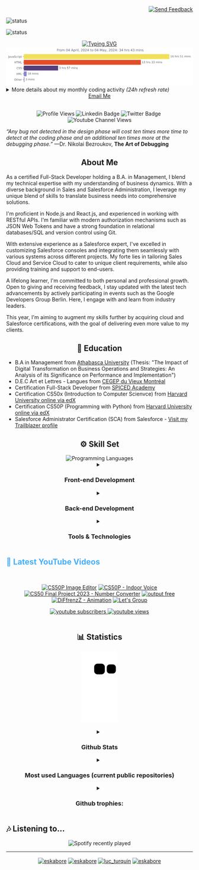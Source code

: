 <!-- Begin HEADER Section --> 

<!-- Begin Send Feedback button Section -->

<div align="right">

<a href="https://ikrw0yzi9gy.typeform.com/to/USWYQlvZ" target="_blank">
  <img src="https://img.shields.io/badge/Send%20Feedback-Click%20Here-1abc9c?style=flat-square" alt="Send Feedback">
</a>

</div>

<!-- End Send Feedback button Section -->

![status](https://badge.stateful.com/Eskabore/status.svg)

![status](https://badge.stateful.com/Eskabore/dnd.svg)

  <!--- Begin Typing on Entrance Section -->
  
<div align="center">
 <a href="https://jl-turquin.com" target="_blank"><img src="https://readme-typing-svg.herokuapp.com?font=Orbitron&weight=700&size=24&duration=4000&pause=1000&color=BB1F3BBB&center=true&vCenter=true&width=435&lines=Jean-Luc+KABORE-TURQUIN;Fullstack+Developer;SALESFORCE+Consultant" alt="Typing SVG" /></a>
</div>

  <!--- End Typing on Entrance Section -->
 
  <!-- Begin Wakatime Activity Section -->
  
  <!-- Begin wakatime Activity SVG Section -->
  
  <img src="https://github.com/Eskabore/eskabore/blob/master/images/stat.svg" alt="My Monthly Activity Stat SVG">
  
<!-- img src="https://raw.githubusercontent.com/Eskabore/eskabore/e408898243480718d2256b60bf2e64640aa6ecdb/images/stat.svg" -->

  <!-- End wakatime Activity SVG Section -->

<details><summary>More details about my monthly coding activity <i>(24h refresh rate)</i></summary>
  
<!--START_SECTION:waka-->

```txt
From: 04 April 2024 - To: 04 May 2024

Total Time: 34 hrs 43 mins

JavaScript   16 hrs 51 mins  ████████████░░░░░░░░░░░░░   48.54 %
HTML         13 hrs 33 mins  █████████▓░░░░░░░░░░░░░░░   39.02 %
CSS          3 hrs 57 mins   ███░░░░░░░░░░░░░░░░░░░░░░   11.39 %
XML          18 mins         ▒░░░░░░░░░░░░░░░░░░░░░░░░   00.88 %
Other        3 mins          ░░░░░░░░░░░░░░░░░░░░░░░░░   00.16 %
TypeScript   0 secs          ░░░░░░░░░░░░░░░░░░░░░░░░░   00.03 %
```

<!--END_SECTION:waka-->

 </details>
  
<!-- End Wakatime Activity Section -->

<!-- End HEADER Section -->

<!--- Begin INTRO Section -->

<!--- Begin Contact Information Section -->
  
<div align="center">
  <a href="mailto:jl.turquin@diffrenzz.com">Email Me</a>
</div>
<br>
<!--- End Contact Information Section -->
  <!-- Begin Badges Section -->
<div align="center">
  
![Profile Views](https://komarev.com/ghpvc/?username=eskabore&label=Profile%20views&color=0e75b6&style=flat/)
![Linkedin Badge](https://img.shields.io/badge/-jeanluc-blue?style=flat-social&logo=Linkedin&logoColor=white&link=https://www.linkedin.com/in/jlkabore-turquin/)&nbsp;![Twitter Badge](https://img.shields.io/twitter/url?style=social&url=https%3A%2F%2Ftwitter.com%2Fluc_turquin/)&nbsp;![Youtube Channel Views](https://img.shields.io/youtube/channel/views/UC-PyiQJGXmEENgm0WaQEr2w?style=social)
  
</div>
  
  <!-- End Badges Section -->
<!-- End INTRO Section -->

<!-- Begin Quotes Section -->
_“Any bug not detected in the design phase will cost ten times more time to detect at the coding phase and an additional ten times more at the debugging phase.”_ —Dr. Nikolai Bezroukov, **The Art of Debugging**
<!-- End Quote Section -->

<!--- Begin ABOUT ME Section -->
<h2 align="center">About Me</h2>
<p align="center" style="text-align: justify; margin: 0 50px; font-size: 17px;">
  
As a certified Full-Stack Developer holding a B.A. in Management, I blend my technical expertise with my understanding of business dynamics. With a diverse background in Sales and Salesforce Administration, I leverage my unique blend of skills to translate business needs into comprehensive solutions.

I'm proficient in Node.js and React.js, and experienced in working with RESTful APIs. I'm familiar with modern authorization mechanisms such as JSON Web Tokens and have a strong foundation in relational databases/SQL and version control using Git.

With extensive experience as a Salesforce expert, I've excelled in customizing Salesforce consoles and integrating them seamlessly with various systems across different projects. My forte lies in tailoring Sales Cloud and Service Cloud to cater to unique client requirements, while also providing training and support to end-users.

A lifelong learner, I'm committed to both personal and professional growth. Open to giving and receiving feedback, I stay updated with the latest tech advancements by actively participating in events such as the Google Developers Group Berlin. Here, I engage with and learn from industry leaders.

This year, I'm aiming to augment my skills further by acquiring cloud and Salesforce certifications, with the goal of delivering even more value to my clients.
</p>
 <!--- End ABOUT ME Section -->
 
 <!-- Begin Education Section -->
 <h2 align="center">🏫 Education</h2>
 
 - B.A in Management from [Athabasca University](https://www.athabascau.ca/) (Thesis: "The Impact of Digital Transformation on Business Operations and Strategies: An Analysis of its Significance on Performance and Implementation")
- D.E.C Art et Lettres - Langues from [CEGEP du Vieux Montréal](https://www.cvm.qc.ca/)
- Certification Full-Stack Developer from [SPICED Academy](https://www.spiced-academy.com/)
- Certification CS50x (Introduction to Computer Scienvce) from [Harvard University online via edX](https://pll.harvard.edu/course/cs50-introduction-computer-science?delta=0)
- Certification CS50P (Programming with Python) from [Harvard University online via edX](https://pll.harvard.edu/course/cs50-introduction-computer-science?delta=0)
- Salesforce Administrator Certification (SCA) from Salesforce - [Visit my Trailblazer profile](https://trailblazer.me/id/jkabore-turquin)
 <!-- End Education Section -->
 
<!--- Begin Skills Section -->
<h2 align="center">⚙️ Skill Set</h2>

<div align="center">
    <img alt="Programming Languages" src="https://user-images.githubusercontent.com/78341798/194531121-47b0119a-ce00-439d-b586-125f86acb098.png" width="80" height="auto"> 
</div>
<div align="center">
  <details><summary><h3>Front-end Development</h3></summary>
    <img alt="JavaScript" src="https://upload.wikimedia.org/wikipedia/commons/6/6a/JavaScript-logo.png" height="50px">
    <img alt="ReactJS" src="https://upload.wikimedia.org/wikipedia/commons/a/a7/React-icon.svg" height="50px">
    <img alt="Python" src="https://upload.wikimedia.org/wikipedia/commons/c/c3/Python-logo-notext.svg" height="50px">
    <img alt="Bootstrap" src="https://upload.wikimedia.org/wikipedia/commons/b/b2/Bootstrap_logo.svg" height="50px">
    <img alt="Sass" src="https://sass-lang.com/assets/img/styleguide/color-1c4aab2b.png" height="50px">
  </details>
  <details><summary><h3>Back-end Development</h3></summary>
    <img alt="NodeJS" src="https://upload.wikimedia.org/wikipedia/commons/d/d9/Node.js_logo.svg" height="50px">
    <img alt="Python" src="https://upload.wikimedia.org/wikipedia/commons/c/c3/Python-logo-notext.svg" height="50px">
    <!-- <img alt="Java" src="https://upload.wikimedia.org/wikipedia/en/3/30/Java_programming_language_logo.svg" height="50px"> -->
    <img alt="Firebase" src="https://upload.wikimedia.org/wikipedia/commons/b/bd/Firebase_Logo.png" height="50px">
  </details>
  <details><summary><h3>Tools & Technologies</h3></summary>
    <img alt="Git" src="https://upload.wikimedia.org/wikipedia/commons/3/3f/Git_icon.svg" height="50px">
    <img alt="MongoDB" src="https://upload.wikimedia.org/wikipedia/commons/9/93/MongoDB_Logo.svg" height="50px">
    <img alt="SQLite" src="https://upload.wikimedia.org/wikipedia/commons/thumb/3/38/SQLite370.svg/1200px-SQLite370.svg.png" height="50px">
    <img  alt="C" height="50px" style="padding-right:10px;" src="https://cdn.jsdelivr.net/gh/devicons/devicon/icons/c/c-original.svg"/>
    <img  alt="GoogleCloud" height="50px" style="padding-right:10px;" src="https://cdn.jsdelivr.net/gh/devicons/devicon/icons/googlecloud/googlecloud-original.svg">
    <img  alt="AWS" height="50px" style="padding-right:10px;" src="https://upload.wikimedia.org/wikipedia/commons/9/93/Amazon_Web_Services_Logo.svg">
    <img  alt="vscode" height="50px" style="padding-right:10px;"src="https://cdn.jsdelivr.net/gh/devicons/devicon/icons/vscode/vscode-original.svg">
    <img  alt="Canva" height="50px" style="padding-right:10px;" src="https://cdn.jsdelivr.net/gh/devicons/devicon/icons/canva/canva-original.svg">
    </details>
</div>


<!-- Latest Youtube Videos -->
<h2 style="color: #44AEFB">🎦 Latest YouTube Videos</h2>
<br/>

<!-- Resource/Reference: https://github.com/DenverCoder1/github-readme-youtube-cards -->
<div class="youtube videos cards" align="center">

<!-- BEGIN YOUTUBE-CARDS -->
[![CS50P Image Editor](https://ytcards.demolab.com/?id=A0UyIOmRCAI&title=CS50P+Image+Editor&lang=en&timestamp=1683737659&background_color=%230d1117&title_color=%23ffffff&stats_color=%23dedede&max_title_lines=1&width=250&border_radius=5 "CS50P Image Editor")](https://www.youtube.com/watch?v=A0UyIOmRCAI)
[![CS50P - Indoor Voice](https://ytcards.demolab.com/?id=nYInu6_l2Sk&title=CS50P+-+Indoor+Voice&lang=en&timestamp=1675107111&background_color=%230d1117&title_color=%23ffffff&stats_color=%23dedede&max_title_lines=1&width=250&border_radius=5 "CS50P - Indoor Voice")](https://www.youtube.com/watch?v=nYInu6_l2Sk)
[![CS50 Final Project 2023 - Number Converter](https://ytcards.demolab.com/?id=gTvI4iPJbEg&title=CS50+Final+Project+2023+-+Number+Converter&lang=en&timestamp=1674860744&background_color=%230d1117&title_color=%23ffffff&stats_color=%23dedede&max_title_lines=1&width=250&border_radius=5 "CS50 Final Project 2023 - Number Converter")](https://www.youtube.com/watch?v=gTvI4iPJbEg)
[![output free](https://ytcards.demolab.com/?id=35j3drHLczY&title=output+free&lang=en&timestamp=1600975149&background_color=%230d1117&title_color=%23ffffff&stats_color=%23dedede&max_title_lines=1&width=250&border_radius=5 "output free")](https://www.youtube.com/watch?v=35j3drHLczY)
[![DiFfrenzZ -  Animation](https://ytcards.demolab.com/?id=kxCJK7Ffvys&title=DiFfrenzZ+-++Animation&lang=en&timestamp=1600975096&background_color=%230d1117&title_color=%23ffffff&stats_color=%23dedede&max_title_lines=1&width=250&border_radius=5 "DiFfrenzZ -  Animation")](https://www.youtube.com/watch?v=kxCJK7Ffvys)
[![Let's Group](https://ytcards.demolab.com/?id=Ui8vzTeH4H4&title=Let%27s+Group&lang=en&timestamp=1600974743&background_color=%230d1117&title_color=%23ffffff&stats_color=%23dedede&max_title_lines=1&width=250&border_radius=5 "Let's Group")](https://www.youtube.com/watch?v=Ui8vzTeH4H4)
<!-- END YOUTUBE-CARDS -->
</div>

<!-- Begin Youtube Buttons -->
<!-- Resource/Reference:  https://github.com/DenverCoder1/custom-icon-badges -->
<div class="youtube buttons" align="center">
    <a href="https://www.youtube.com/channel/UC-PyiQJGXmEENgm0WaQEr2w"  target="_blank">
        <img alt="youtube subscribers" src="https://custom-icon-badges.demolab.com/youtube/channel/subscribers/UC-PyiQJGXmEENgm0WaQEr2w?color=%23E05D44&label=SUBSCRIBE&logo=video&logoColor=white&style=for-the-badge&labelColor=CE4630"/>
    </a> 
    <a href="https://www.youtube.com/channel/UC-PyiQJGXmEENgm0WaQEr2w"  target="_blank">
        <img alt="youtube views" src="https://custom-icon-badges.demolab.com/youtube/channel/views/UC-PyiQJGXmEENgm0WaQEr2w?color=%23E05D44&logo=eye&logoColor=white&style=for-the-badge&labelColor=CE4630"/>
    </a> 
</div>
<br>
<!-- End Youtube Buttons -->

<!--- End First Section -->


<!--- Statistics Section-->
<h2 align="center">📊 Statistics</h2>
 <!--- Begin Snake GIF Section -->

<div align="center">

![My Activity Snake SVG](https://github.com/Eskabore/eskabore/blob/output/github-contribution-grid-snake.svg)
  
<!--img src="https://user-images.githubusercontent.com/45074124/232567318-a5aa22be-0cf3-4e36-af73-26b8572c57b8.svg" -->
  
</div>

<!-- End Snake GIF Section -->

<!-- Begin Stats Cards -->
<!-- Resources:  -->
<!-- Github & Languages Stats: https://github.com/Eskabore/eskabore --> 
<!-- Streak Stats: https://github.com/Eskabore/eskabore -->

<div class="stats" align="center" style="display:block;">

  <details><summary><h3>Github Stats</h3></summary>
   
<img alt="esabore github stats" src="https://github-readme-stats.vercel.app/api?username=Eskabore&hide=stars&count_private=true&show_icons=true&theme=algolia&border_radius=50">    
<img alt="eskabore github streak" src="https://streak-stats.demolab.com?user=Eskabore&count_private=false&theme=algolia&border_radius=50">
   
 </details>

  <details><summary><h3>Most used Languages (current public repositories)</h3></summary>
<img alt="most used languages" src="https://github-readme-stats.vercel.app/api/top-langs/?username=Eskabore&layout=donut&show_icons=true&theme=algolia&border_radius=50">
</details>
 
<!--- Begin Stats/Github trophies Section -->
<details><summary><h3 id="trophies">Github trophies:</h3></summary>
<div id="trophies" align="center"><a href="https://github.com/ryo-ma/github-profile-trophy"><img src="https://github-profile-trophy.vercel.app/?username=eskabore" alt="eskabore" /></a>
</div>  
</details>
<!--- End Stats/Github trophies Section -->
  
</div>

<!--  End Stats Cards -->




<!-- End Statistics Section-->
  
<!-- Hobbies -->

<h2>🎶 Listening to...</h2>

<div align="center">

![Spotify recently played](https://spotify-recently-played-readme.vercel.app/api?user=31zjlqdgtbfbzigpej5j25o7wr6e&count=3&unique=true)

 </div>
 
 ---
 
<!-- Begin Footer -->
<!-- Icons Resources -->

<div class="footer" align="center" style="margin:15px;">
<a href="https://codepen.io/eskabore" target="_blank"><img align="center" src="https://cdn.jsdelivr.net/npm/simple-icons@3.0.1/icons/codepen.svg" alt="eskabore" height="30" width="40" /></a>  
<a href="https://dev.to/eskabore" target="_blank"><img align="center" src="https://cdn.jsdelivr.net/npm/simple-icons@3.0.1/icons/dev-dot-to.svg" alt="eskabore" height="30" width="40" /></a>  
<a href="https://twitter.com/luc_turquin" target="_blank"><img align="center" src="https://cdn.jsdelivr.net/npm/simple-icons@3.0.1/icons/twitter.svg" alt="luc_turquin" height="30" width="40" /></a>  
<a href="https://codesandbox.com/eskabore" target="_blank"><img align="center" src="https://cdn.jsdelivr.net/npm/simple-icons@3.0.1/icons/codesandbox.svg" alt="eskabore" height="30" width="40" /></a> 
</div>
<br>
<br>
<!-- End Footer -->
  
  
  <!-- <details><summary><h3>Front-end Development</h3></summary>
      <img  alt="JavaScript" height="50px" src="https://cdn.jsdelivr.net/gh/devicons/devicon/icons/javascript/javascript-plain.svg">
      <img  alt="ReactJS" height="50px" style="padding-right:10px;" src="https://cdn.jsdelivr.net/gh/devicons/devicon/icons/react/react-original.svg">
  </details>
      <img  alt="NodeJS" height="50px" style="padding-right:10px;" src="https://cdn.jsdelivr.net/gh/devicons/devicon/icons/nodejs/nodejs-original.svg">
      <img  alt="HTML" height="50px" style="padding-right:10px;" src="https://cdn.jsdelivr.net/gh/devicons/devicon/icons/html5/html5-original.svg"/>
      <img  alt="CSS" height="50px" style="padding-right:10px;" src="https://cdn.jsdelivr.net/gh/devicons/devicon/icons/css3/css3-original.svg"/>
      <img  alt="Bootstrap" height="50px" style="padding-right:10px;" src="https://cdn.jsdelivr.net/gh/devicons/devicon/icons/bootstrap/bootstrap-original.svg"/>
      <img  alt="Sass" height="50px" style="padding-right:10px;" src="https://cdn.jsdelivr.net/gh/devicons/devicon/icons/sass/sass-original.svg"/>
      <img  alt="Java" height="50px" style="padding-right:10px;" src="https://cdn.jsdelivr.net/gh/devicons/devicon/icons/java/java-original.svg"/>
      <img  alt="Python" height="50px" style="padding-right:10px;" src="https://cdn.jsdelivr.net/gh/devicons/devicon/icons/python/python-original.svg"/>
      <img  alt="C" height="50px" style="padding-right:10px;" src="https://cdn.jsdelivr.net/gh/devicons/devicon/icons/c/c-original.svg"/>
      <img  alt="firebase" height="50px" style="padding-right:10px;" src="https://cdn.jsdelivr.net/gh/devicons/devicon/icons/firebase/firebase-plain.svg">
      <img  alt="GoogleCloud" height="50px" style="padding-right:10px;" src="https://cdn.jsdelivr.net/gh/devicons/devicon/icons/googlecloud/googlecloud-original.svg"> 
      <img  alt="Git" height="50px" style="padding-right:10px;" src="https://cdn.jsdelivr.net/gh/devicons/devicon/icons/git/git-original.svg">
      <img  alt="MongoDB" height="50px" style="padding-right:10px;" src="https://cdn.jsdelivr.net/gh/devicons/devicon/icons/mongodb/mongodb-original.svg"/>
      <img  alt="SQLite" height="50px" style="padding-right:10px;" src="https://cdn.jsdelivr.net/gh/devicons/devicon/icons/sqlite/sqlite-original.svg"/>
      <img  alt="NPM" height="50px" style="padding-right:10px;" src="https://cdn.jsdelivr.net/gh/devicons/devicon/icons/npm/npm-original-wordmark.svg"/>
      <img  alt="vscode" height="50px" style="padding-right:10px;"src="https://cdn.jsdelivr.net/gh/devicons/devicon/icons/vscode/vscode-original.svg">
      <img  alt="Canva" height="50px" style="padding-right:10px;" src="https://cdn.jsdelivr.net/gh/devicons/devicon/icons/canva/canva-original.svg"> -->
